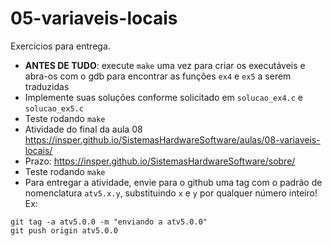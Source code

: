 # 05-variaveis-locais

Exercícios para entrega.

- **ANTES DE TUDO**: execute `make` uma vez para criar os executáveis e abra-os com o gdb para encontrar as funções `ex4` e `ex5` a serem traduzidas
- Implemente suas soluções conforme solicitado em `solucao_ex4.c` e `solucao_ex5.c`
- Teste rodando `make`
- Atividade do final da aula 08 https://insper.github.io/SistemasHardwareSoftware/aulas/08-variaveis-locais/
- Prazo: https://insper.github.io/SistemasHardwareSoftware/sobre/
- Teste rodando `make`
- Para entregar a atividade, envie para o github uma tag com o padrão de nomenclatura `atv5.x.y`, substituindo `x` e `y` por qualquer número inteiro! Ex:

```
git tag -a atv5.0.0 -m "enviando a atv5.0.0"
git push origin atv5.0.0
```